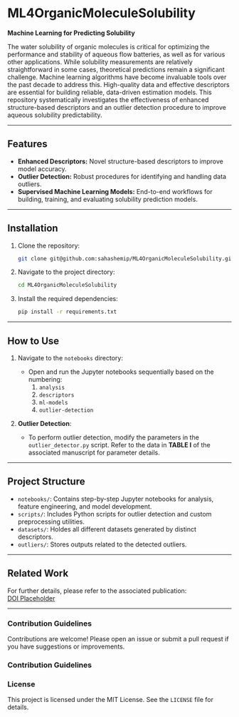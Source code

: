 # ML4OrganicMoleculeSolubility
**Machine Learning for Predicting Solubility**

The water solubility of organic molecules is critical for optimizing the performance and stability of aqueous flow batteries, as well as for various other applications. While solubility measurements are relatively straightforward in some cases, theoretical predictions remain a significant challenge. Machine learning algorithms have become invaluable tools over the past decade to address this. High-quality data and effective descriptors are essential for building reliable, data-driven estimation models. This repository systematically investigates the effectiveness of enhanced structure-based descriptors and an outlier detection procedure to improve aqueous solubility predictability.

---

## Features
- **Enhanced Descriptors:** Novel structure-based descriptors to improve model accuracy.
- **Outlier Detection:** Robust procedures for identifying and handling data outliers.
- **Supervised Machine Learning Models:** End-to-end workflows for building, training, and evaluating solubility prediction models.

---

## Installation

1. Clone the repository:
   ```bash
   git clone git@github.com:sahashemip/ML4OrganicMoleculeSolubility.git
   ```
2. Navigate to the project directory:
   ```bash
   cd ML4OrganicMoleculeSolubility
   ```
3. Install the required dependencies:
   ```bash
   pip install -r requirements.txt
   ```
---

## How to Use

1. Navigate to the `notebooks` directory:
   - Open and run the Jupyter notebooks sequentially based on the numbering:
     1. `analysis`
     2. `descriptors`
     3. `ml-models`
     4. `outlier-detection`

2. **Outlier Detection**:
   - To perform outlier detection, modify the parameters in the `outlier_detector.py` script. Refer to the data in **TABLE I** of the associated manuscript for parameter details.

---

## Project Structure
- `notebooks/`: Contains step-by-step Jupyter notebooks for analysis, feature engineering, and model development.
- `scripts/`: Includes Python scripts for outlier detection and custom preprocessing utilities.
- `datasets/`: Holdes all different datasets generated by distinct descriptors.
- `outliers/`: Stores outputs related to the detected outliers.

---

## Related Work
For further details, please refer to the associated publication:  
[DOI Placeholder]()

---

### Contribution Guidelines
Contributions are welcome! Please open an issue or submit a pull request if you have suggestions or improvements.
### Contribution Guidelines

### License
This project is licensed under the MIT License. See the `LICENSE` file for details.
